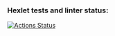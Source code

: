 ### Hexlet tests and linter status:
[![Actions Status](https://github.com/ArinaAnderson/backend-project-4/workflows/hexlet-check/badge.svg)](https://github.com/ArinaAnderson/backend-project-4/actions)